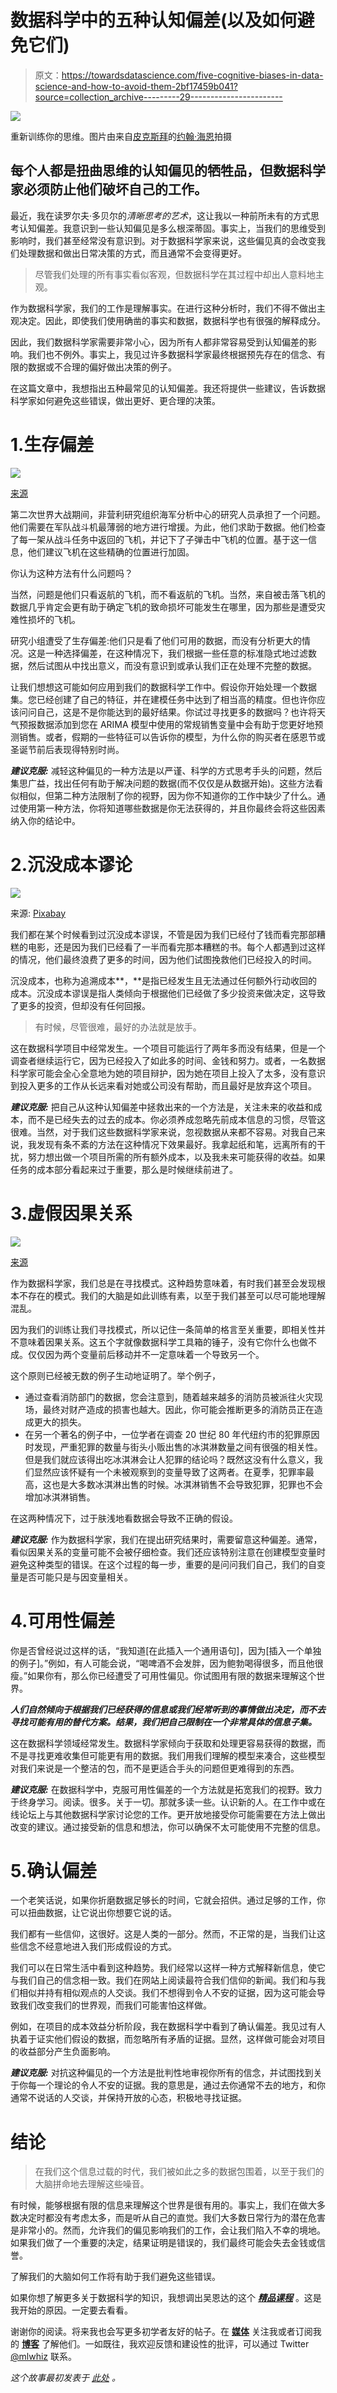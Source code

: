 # 数据科学中的五种认知偏差(以及如何避免它们)

> 原文：<https://towardsdatascience.com/five-cognitive-biases-in-data-science-and-how-to-avoid-them-2bf17459b041?source=collection_archive---------29----------------------->

![](img/5cf293a25927444770ed2c66ffd8e10d.png)

重新训练你的思维。图片由来自[皮克斯拜](https://pixabay.com/?utm_source=link-attribution&utm_medium=referral&utm_campaign=image&utm_content=1000062)的[约翰·海恩](https://pixabay.com/users/johnhain-352999/?utm_source=link-attribution&utm_medium=referral&utm_campaign=image&utm_content=1000062)拍摄

## 每个人都是扭曲思维的认知偏见的牺牲品，但数据科学家必须防止他们破坏自己的工作。

最近，我在读罗尔夫·多贝尔的*清晰思考的艺术*，这让我以一种前所未有的方式思考认知偏差。我意识到一些认知偏见是多么根深蒂固。事实上，当我们的思维受到影响时，我们甚至经常没有意识到。对于数据科学家来说，这些偏见真的会改变我们处理数据和做出日常决策的方式，而且通常不会变得更好。

> 尽管我们处理的所有事实看似客观，但数据科学在其过程中却出人意料地主观。

作为数据科学家，我们的工作是理解事实。在进行这种分析时，我们不得不做出主观决定。因此，即使我们使用确凿的事实和数据，数据科学也有很强的解释成分。

因此，我们数据科学家需要非常小心，因为所有人都非常容易受到认知偏差的影响。我们也不例外。事实上，我见过许多数据科学家最终根据预先存在的信念、有限的数据或不合理的偏好做出决策的例子。

在这篇文章中，我想指出五种最常见的认知偏差。我还将提供一些建议，告诉数据科学家如何避免这些错误，做出更好、更合理的决策。

# 1.生存偏差

![](img/6ed9928f9c37423a390af39e17186a1c.png)

[来源](https://xkcd.com/1827/)

第二次世界大战期间，非营利研究组织海军分析中心的研究人员承担了一个问题。他们需要在军队战斗机最薄弱的地方进行增援。为此，他们求助于数据。他们检查了每一架从战斗任务中返回的飞机，并记下了子弹击中飞机的位置。基于这一信息，他们建议飞机在这些精确的位置进行加固。

你认为这种方法有什么问题吗？

当然，问题是他们只看返航的飞机，而不看返航的飞机。当然，来自被击落飞机的数据几乎肯定会更有助于确定飞机的致命损坏可能发生在哪里，因为那些是遭受灾难性损坏的飞机。

研究小组遭受了生存偏差:他们只是看了他们可用的数据，而没有分析更大的情况。这是一种选择偏差，在这种情况下，我们根据一些任意的标准隐式地过滤数据，然后试图从中找出意义，而没有意识到或承认我们正在处理不完整的数据。

让我们想想这可能如何应用到我们的数据科学工作中。假设你开始处理一个数据集。您已经创建了自己的特征，并在建模任务中达到了相当高的精度。但也许你应该问问自己，这是不是你能达到的最好结果。你试过寻找更多的数据吗？也许将天气预报数据添加到您在 ARIMA 模型中使用的常规销售变量中会有助于您更好地预测销售。或者，假期的一些特征可以告诉你的模型，为什么你的购买者在感恩节或圣诞节前后表现得特别时尚。

***建议克服:*** 减轻这种偏见的一种方法是以严谨、科学的方式思考手头的问题，然后集思广益，找出任何有助于解决问题的数据(而不仅仅是从数据开始)。这些方法看似相似，但第二种方法限制了你的视野，因为你不知道你的工作中缺少了什么。通过使用第一种方法，你将知道哪些数据是你无法获得的，并且你最终会将这些因素纳入你的结论中。

# 2.沉没成本谬论

![](img/b43f77b08db235d7c6900cf7e91b2a26.png)

来源: [Pixabay](https://pixabay.com/photos/down-the-drain-money-waste-sink-4708734/)

我们都在某个时候看到过沉没成本谬误，不管是因为我们已经付了钱而看完那部糟糕的电影，还是因为我们已经看了一半而看完那本糟糕的书。每个人都遇到过这样的情况，他们最终浪费了更多的时间，因为他们试图挽救他们已经投入的时间。

沉没成本，也称为追溯成本**，**是指已经发生且无法通过任何额外行动收回的成本。沉没成本谬误是指人类倾向于根据他们已经做了多少投资来做决定，这导致了更多的投资，但却没有任何回报。

> 有时候，尽管很难，最好的办法就是放手。

这在数据科学项目中经常发生。一个项目可能运行了两年多而没有结果，但是一个调查者继续运行它，因为已经投入了如此多的时间、金钱和努力。或者，一名数据科学家可能会全心全意地为她的项目辩护，因为她在项目上投入了太多，没有意识到投入更多的工作从长远来看对她或公司没有帮助，而且最好是放弃这个项目。

***建议克服:*** 把自己从这种认知偏差中拯救出来的一个方法是，关注未来的收益和成本，而不是已经失去的过去的成本。你必须养成忽略先前成本信息的习惯，尽管这很难。当然，对于我们这些数据科学家来说，忽视数据从来都不容易。对我自己来说，我发现有条不紊的方法在这种情况下效果最好。我拿起纸和笔，远离所有的干扰，努力想出做一个项目所需的所有额外成本，以及我未来可能获得的收益。如果任务的成本部分看起来过于重要，那么是时候继续前进了。

# 3.虚假因果关系

![](img/72f087dd4bd2d7802399b8557e225a4d.png)

[来源](https://xkcd.com/925/)

作为数据科学家，我们总是在寻找模式。这种趋势意味着，有时我们甚至会发现根本不存在的模式。我们的大脑是如此训练有素，以至于我们甚至可以尽可能地理解混乱。

因为我们的训练让我们寻找模式，所以记住一条简单的格言至关重要，即相关性并不意味着因果关系。这五个字就像数据科学工具箱的锤子，没有它你什么也做不成。仅仅因为两个变量前后移动并不一定意味着一个导致另一个。

这个原则已经被无数的例子生动地证明了。举个例子，

*   通过查看消防部门的数据，您会注意到，随着越来越多的消防员被派往火灾现场，最终对财产造成的损害也越大。因此，你可能会推断更多的消防员正在造成更大的损失。
*   在另一个著名的例子中，一位学者在调查 20 世纪 80 年代纽约市的犯罪原因时发现，严重犯罪的数量与街头小贩出售的冰淇淋数量之间有很强的相关性。但是我们就应该得出吃冰淇淋会让人犯罪的结论吗？既然这没有什么意义，我们显然应该怀疑有一个未被观察到的变量导致了这两者。在夏季，犯罪率最高，这也是大多数冰淇淋出售的时候。冰淇淋销售不会导致犯罪，犯罪也不会增加冰淇淋销售。

在这两种情况下，过于肤浅地看数据会导致不正确的假设。

***建议克服:*** 作为数据科学家，我们在提出研究结果时，需要留意这种偏差。通常，看似因果关系的变量可能不会被仔细检查。我们还应该特别注意在创建模型变量时避免这种类型的错误。在这个过程的每一步，重要的是问问我们自己，我们的自变量是否可能只是与因变量相关。

# 4.可用性偏差

你是否曾经说过这样的话，“我知道[在此插入一个通用语句]，因为[插入一个单独的例子]。”例如，有人可能会说，“喝啤酒不会发胖，因为鲍勃喝得很多，而且他很瘦。”如果你有，那么你已经遭受了可用性偏见。你试图用有限的数据来理解这个世界。

***人们自然倾向于根据我们已经获得的信息或我们经常听到的事情做出决定，而不去寻找可能有用的替代方案。结果，我们把自己限制在一个非常具体的信息子集。***

这在数据科学领域经常发生。数据科学家倾向于获取和处理更容易获得的数据，而不是寻找更难收集但可能更有用的数据。我们用我们理解的模型来凑合，这些模型对我们来说是一个整洁的包，而不是更适合手头的问题但更难得到的东西。

***建议克服:*** 在数据科学中，克服可用性偏差的一个方法就是拓宽我们的视野。致力于终身学习。阅读。很多。关于一切。那就多读一些。认识新的人。在工作中或在线论坛上与其他数据科学家讨论您的工作。更开放地接受你可能需要在方法上做出改变的建议。通过接受新的信息和想法，你可以确保不太可能使用不完整的信息。

# 5.确认偏差

一个老笑话说，如果你折磨数据足够长的时间，它就会招供。通过足够的工作，你可以扭曲数据，让它说出你想要它说的话。

我们都有一些信仰，这很好。这是人类的一部分。然而，不正常的是，当我们让这些信念不经意地进入我们形成假设的方式。

我们可以在日常生活中看到这种趋势。我们经常以这样一种方式解释新信息，使它与我们自己的信念相一致。我们在网站上阅读最符合我们信仰的新闻。我们和与我们相似并持有相似观点的人交谈。我们不想得到令人不安的证据，因为这可能会导致我们改变我们的世界观，而我们可能害怕这样做。

例如，在项目的成本效益分析阶段，我在数据科学中看到了确认偏差。我见过有人执着于证实他们假设的数据，而忽略所有矛盾的证据。显然，这样做可能会对项目的收益部分产生负面影响。

***建议克服:*** 对抗这种偏见的一个方法是批判性地审视你所有的信念，并试图找到关于你每一个理论的令人不安的证据。我的意思是，通过去你通常不去的地方，和你通常不说话的人交谈，并保持开放的心态，积极地寻找证据。

# 结论

> 在我们这个信息过载的时代，我们被如此之多的数据包围着，以至于我们的大脑拼命地去理解这些噪音。

有时候，能够根据有限的信息来理解这个世界是很有用的。事实上，我们在做大多数决定时都没有考虑太多，而是听从自己的直觉。我们大多数日常行为的潜在危害是非常小的。然而，允许我们的偏见影响我们的工作，会让我们陷入不幸的境地。如果我们做了一个重要的决定，结果证明是错误的，我们最终可能会失去金钱或信誉。

了解我们的大脑如何工作将有助于我们避免这些错误。

如果你想了解更多关于数据科学的知识，我想调出吴恩达的这个 [***精品课程***](https://www.coursera.org/learn/machine-learning?ranMID=40328&ranEAID=lVarvwc5BD0&ranSiteID=lVarvwc5BD0-btd7XBdF681VKxRe2H_Oyg&siteID=lVarvwc5BD0-btd7XBdF681VKxRe2H_Oyg&utm_content=2&utm_medium=partners&utm_source=linkshare&utm_campaign=lVarvwc5BD0) 。这是我开始的原因。一定要去看看。

谢谢你的阅读。将来我也会写更多初学者友好的帖子。在 [**媒体**](https://medium.com/@rahul_agarwal) 关注我或者订阅我的 [**博客**](http://eepurl.com/dbQnuX) 了解他们。一如既往，我欢迎反馈和建设性的批评，可以通过 Twitter [@mlwhiz](https://twitter.com/MLWhiz) 联系。

*这个故事最初发表于* [*此处*](https://builtin.com/data-science/cognitive-biases-data-science) *。*